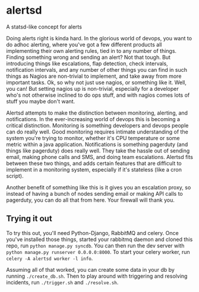 # alertsd
A statsd-like concept for alerts

Doing alerts right is kinda hard. In the glorious world of devops, you want to do adhoc alerting, where you've got a few different products all implementing their own alerting rules, tied in to any number of things. Finding something wrong and sending an alert? Not that tough. But introducing things like escalations, flap detection, check intervals, notification intervals, and any number of other things you can find in such things as Nagios are non-trivial to implement, and take away from more important tasks. Ok, so why not just use nagios, or something like it. Well, you can! But setting nagios up is non-trivial, especially for a developer who's not otherwise inclined to do ops stuff, and with nagios comes lots of stuff you maybe don't want.

Alertsd attempts to make the distinction between monitoring, alerting, and notifications. In the ever-increasing world of devops this is becoming a critical distinction. Monitoring is something developers and devops people can do really well. Good monitoring requires intimate understanding of the system you're trying to monitor, whether it's CPU temperature or some metric within a java application. Notifications is something pagerduty (and things like pagerduty) does really well. They take the hassle out of sending email, making phone calls and SMS, and doing team escalations. Alertsd fits between these two things, and adds certain features that are difficult to implement in a monitoring system, especially if it's stateless (like a cron script).

Another benefit of something like this is it gives you an escalation proxy, so instead of having a bunch of nodes sending email or making API calls to pagerduty, you can do all that from here. Your firewall will thank you.

## Trying it out

To try this out, you'll need Python-Django, RabbitMQ and celery. Once you've installed those things, started your rabbitmq daemon and cloned this repo, run ```python manage.py syncdb```. You can then run the dev server with ```python manage.py runserver 0.0.0.0:8000```. To start your celery worker, run ```celery -A alertsd worker -l info```.

Assuming all of that worked, you can create some data in your db by running ```./create_db.sh```. Then to play around with triggering and resolving incidents, run ```./trigger.sh``` and ```./resolve.sh```.
